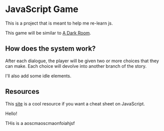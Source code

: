 # JavaScript Game

This is a project that is meant to help me re-learn js.

This game will be similar to [A Dark Room](https://adarkroom.doublespeakgames.com/).

## How does the system work?

After each dialogue, the player will be given two or more choices that they can make. Each choice will devolve into another branch of the story.

I'll also add some idle elements.

## Resources

This [site](https://www.javascriptcheatsheet.org/) is a cool resource if you want a cheat sheet on JavaScript.

Hello!

THis is a aoscmaoscmaonfoiahjsf